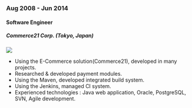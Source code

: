 
### Aug 2008 - Jun 2014

#### Software Engineer

##### Commerce21 Corp. (Tokyo, Japan)

<a href="http://stackshare.io/allan/commerce21" target="_blank"><img src="https://img.shields.io/badge/tech-stack-0690fa.svg?style=flat"></a>

- Using the E-Commerce solution(Commerce21), developed in many projects.
- Researched & developed payment modules.
- Using the Maven, developed integrated build system.
- Using the Jenkins, managed CI system.
- Experienced technologies : Java web application, Oracle, PostgreSQL, SVN, Agile development.
